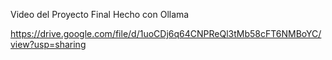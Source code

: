 Video del Proyecto Final Hecho con Ollama

https://drive.google.com/file/d/1uoCDj6q64CNPReQl3tMb58cFT6NMBoYC/view?usp=sharing
